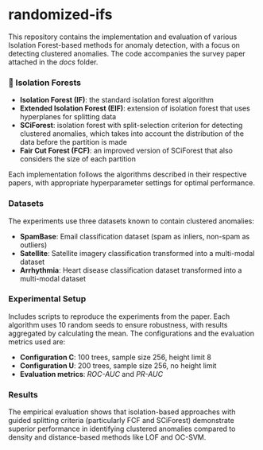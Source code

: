 # randomized-ifs

This repository contains the implementation and evaluation of various Isolation Forest-based methods for anomaly detection, with a focus on detecting clustered anomalies. The code accompanies the survey paper attached in the *docs* folder.


### 🌴 Isolation Forests

- **Isolation Forest (IF)**: the standard isolation forest algorithm
- **Extended Isolation Forest (EIF)**: extension of isolation forest that uses hyperplanes for splitting data
- **SCiForest**: isolation forest with split-selection criterion for detecting clustered anomalies, which takes into account the distribution of the data before the partition is made
- **Fair Cut Forest (FCF)**: an improved version of SCiForest that also considers the size of each partition

Each implementation follows the algorithms described in their respective papers, with appropriate hyperparameter settings for optimal performance.


### Datasets

The experiments use three datasets known to contain clustered anomalies:

- **SpamBase**: Email classification dataset (spam as inliers, non-spam as outliers)
- **Satellite**: Satellite imagery classification transformed into a multi-modal dataset
- **Arrhythmia**: Heart disease classification dataset transformed into a multi-modal dataset


### Experimental Setup

Includes scripts to reproduce the experiments from the paper. Each algorithm uses 10 random seeds to ensure robustness, with results aggregated by calculating the mean. The configurations and the evaluation metrics used are:

- **Configuration C**: 100 trees, sample size 256, height limit 8
- **Configuration U**: 200 trees, sample size 256, no height limit
- **Evaluation metrics**: *ROC-AUC* and *PR-AUC*

### Results

The empirical evaluation shows that isolation-based approaches with guided splitting criteria (particularly FCF and SCiForest) demonstrate superior performance in identifying clustered anomalies compared to density and distance-based methods like LOF and OC-SVM.
